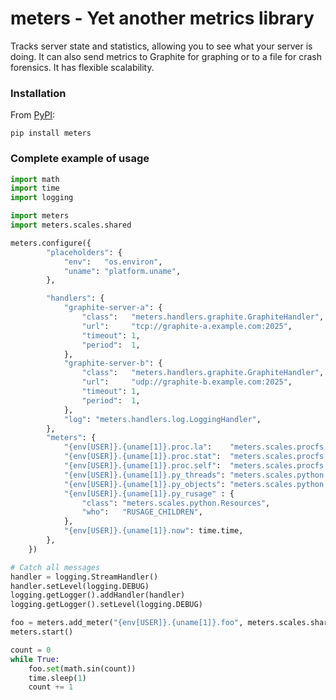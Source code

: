 meters - Yet another metrics library
===========================
Tracks server state and statistics, allowing you to see what your server is
doing. It can also send metrics to Graphite for graphing or to a file for crash forensics.
It has flexible scalability.

### Installation ###
From [PyPI](https://pypi.python.org/pypi/meters):
```
pip install meters
```

### Complete example of usage ###
```python
import math
import time
import logging

import meters
import meters.scales.shared

meters.configure({
        "placeholders": {
            "env":   "os.environ",
            "uname": "platform.uname",
        },

        "handlers": {
            "graphite-server-a": {
                "class":   "meters.handlers.graphite.GraphiteHandler",
                "url":     "tcp://graphite-a.example.com:2025",
                "timeout": 1,
                "period":  1,
            },
            "graphite-server-b": {
                "class":   "meters.handlers.graphite.GraphiteHandler",
                "url":     "udp://graphite-b.example.com:2025",
                "timeout": 1,
                "period":  1,
            },
            "log": "meters.handlers.log.LoggingHandler",
        },
        "meters": {
            "{env[USER]}.{uname[1]}.proc.la":    "meters.scales.procfs.LoadAverage",
            "{env[USER]}.{uname[1]}.proc.stat":  "meters.scales.procfs.Stat",
            "{env[USER]}.{uname[1]}.proc.self":  "meters.scales.procfs.SelfStat",
            "{env[USER]}.{uname[1]}.py_threads": "meters.scales.python.Threads",
            "{env[USER]}.{uname[1]}.py_objects": "meters.scales.python.Objects",
            "{env[USER]}.{uname[1]}.py_rusage" : {
                "class": "meters.scales.python.Resources",
                "who":   "RUSAGE_CHILDREN",
            },
            "{env[USER]}.{uname[1]}.now": time.time,
        },
    })

# Catch all messages
handler = logging.StreamHandler()
handler.setLevel(logging.DEBUG)
logging.getLogger().addHandler(handler)
logging.getLogger().setLevel(logging.DEBUG)

foo = meters.add_meter("{env[USER]}.{uname[1]}.foo", meters.scales.shared.Value(float))
meters.start()

count = 0
while True:
    foo.set(math.sin(count))
    time.sleep(1)
    count += 1

```

